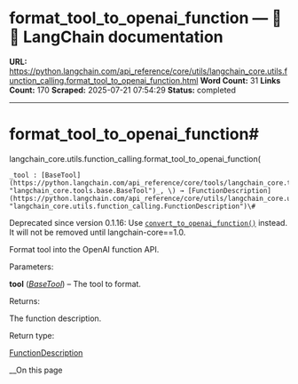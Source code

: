 # format_tool_to_openai_function — 🦜🔗 LangChain  documentation

**URL:** https://python.langchain.com/api_reference/core/utils/langchain_core.utils.function_calling.format_tool_to_openai_function.html
**Word Count:** 31
**Links Count:** 170
**Scraped:** 2025-07-21 07:54:29
**Status:** completed

---

# format\_tool\_to\_openai\_function\#

langchain\_core.utils.function\_calling.format\_tool\_to\_openai\_function\(

    _tool : [BaseTool](https://python.langchain.com/api_reference/core/tools/langchain_core.tools.base.BaseTool.html#langchain_core.tools.base.BaseTool "langchain_core.tools.base.BaseTool")_, \) → [FunctionDescription](https://python.langchain.com/api_reference/core/utils/langchain_core.utils.function_calling.FunctionDescription.html#langchain_core.utils.function_calling.FunctionDescription "langchain_core.utils.function_calling.FunctionDescription")\#     

Deprecated since version 0.1.16: Use [`convert_to_openai_function()`](https://python.langchain.com/api_reference/core/utils/langchain_core.utils.function_calling.convert_to_openai_function.html#langchain_core.utils.function_calling.convert_to_openai_function "langchain_core.utils.function_calling.convert_to_openai_function") instead. It will not be removed until langchain-core==1.0.

Format tool into the OpenAI function API.

Parameters:     

**tool** \([_BaseTool_](https://python.langchain.com/api_reference/core/tools/langchain_core.tools.base.BaseTool.html#langchain_core.tools.base.BaseTool "langchain_core.tools.base.BaseTool")\) – The tool to format.

Returns:     

The function description.

Return type:     

[FunctionDescription](https://python.langchain.com/api_reference/core/utils/langchain_core.utils.function_calling.FunctionDescription.html#langchain_core.utils.function_calling.FunctionDescription "langchain_core.utils.function_calling.FunctionDescription")

__On this page